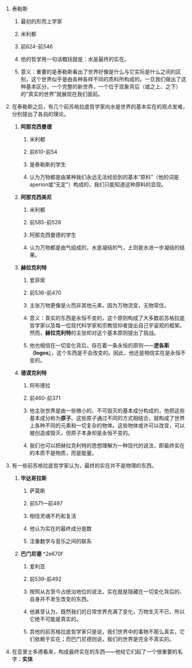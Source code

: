 1. 泰勒斯
    
    1. 最初的形而上学家
        
    2. 米利都
        
    3. 前624-前546
        
    4. 他的哲学用一句话概括就是：水是最终的实在。
        
    5. 意义：重要的是泰勒斯看出了世界好像是什么与它实际是什么之间的区别，这个世界似乎是由各种各样不同的质料所构成的。一旦我们做出了这种基本区分，一个完整的新世界，一个位于现象背后（或之上、之下）的“真实的世界”就展现在我们面前。
        
2. 在泰勒斯之后，有几个前苏格拉底哲学家向水是世界的基本实在的观点发难，分别提出了各自的理论。
    
    1. **阿那克西曼德**
        
        1. 米利都
            
        2. 前610-前54
            
        3. 是泰勒斯的学生
            
        4. 认为万物都是由某种我们永远无法经验到的基本“原料”（他的词是aperion或“无定”）构成的，我们只能知道这种原料的显现。
            
    2. **阿那克西美尼**
        
        1. 米利都
            
        2. 前585-前528
            
        3. 阿那克西曼德的学生
            
        4. 认为万物都是由气组成的，水是凝结的气，土则是水进一步凝结的结果。
            
    3. **赫拉克利特**
        
        1. 爱菲索
            
        2. 前536-前470
            
        3. 主张万物更像是火而非其他元素，因为万物流变，无物常住。
            
        4. 意义：真实的东西是永恒不变的，这个原则构成了大多数前苏格拉底哲学家以及每一位现代科学家和宗教信仰者提出自己宇宙观的框架。然而，**赫拉克利特**的主张却对这个基本原则提出了挑战。
            
        5. 他也相信在一切变化背后，存在着一条永恒的原则——**逻各斯（logos**[）](#footnote49)，这个东西是不会改变的。因此，他还是相信实在是永恒不变的。
            
    4. **德谟克利特**
        
        1. 阿布德拉
            
        2. 前460-前371
            
        3. 他主张世界是由一些微小的、不可毁灭的基本成分构成的，他把这些基本成分称为**原子**。这些原子通过不同的方式相结合，就构成了世界上各种不同的元素和一切复杂的物体。这些物体或许可以改变，可以被创造或毁灭，但原子本身却是永恒不变的。
            
        4. 我们也可以把赫拉克利特的思想理解为一种现代的说法，即最终实在的本质不是物质，而是能量。
            
3. 有一些前苏格拉底哲学家认为，最终的实在并不是物理的东西。
    
    1. **毕达哥拉斯**
        
        1. 萨莫斯
            
        2. 前571—前497
            
        3. 相信灵魂不朽和复活
            
        4. 他认为实在的最终成分是数
            
        5. 注重数学与音乐之间的联系
            
    2. **巴门尼德** ^2e670f
        
        1. 爱利亚
            
        2. 前539-前492
            
        3. 按照从古至今占统治地位的说法，实在就是隐藏在一切变化背后的、自身并不发生改变的东西。
            
        4. 他甚至认为，既然我们的日常世界充满了变化，万物生灭不已，所以它绝不可能是真实的。
            
        5. 其他的前苏格拉底哲学家只是说，我们世界中的事物不那么真实，它们依赖于实在；而巴门尼德则说，我们的世界是完全不真实的。
            
4. 在亚里士多德看来，构成最终实在的东西——他给它们起了一个很重要的名字：**实体**